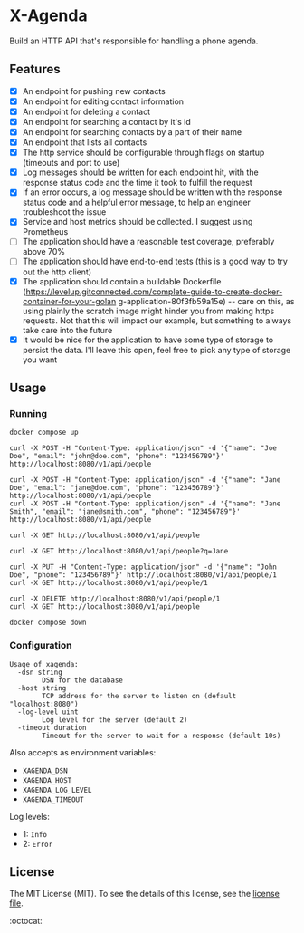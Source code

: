 # X-Agenda

Build an HTTP API that's responsible for handling a phone agenda.

## Features

- [X] An endpoint for pushing new contacts
- [X] An endpoint for editing contact information
- [X] An endpoint for deleting a contact
- [X] An endpoint for searching a contact by it's id
- [X] An endpoint for searching contacts by a part of their name
- [X] An endpoint that lists all contacts
- [X] The http service should be configurable through flags on startup (timeouts and port to use)
- [X] Log messages should be written for each endpoint hit, with the response status code and the
time it took to fulfill the request
- [X] If an error occurs, a log message should be written with the response status code and a helpful
error message, to help an engineer troubleshoot the issue
- [X] Service and host metrics should be collected. I suggest using Prometheus
- [ ] The application should have a reasonable test coverage, preferably above 70%
- [ ] The application should have end-to-end tests (this is a good way to try out the http client)
- [X] The application should contain a buildable Dockerfile
(https://levelup.gitconnected.com/complete-guide-to-create-docker-container-for-your-golan
g-application-80f3fb59a15e) -- care on this, as using plainly the scratch image might hinder
you from making https requests. Not that this will impact our example, but something to
always take care into the future
- [X] It would be nice for the application to have some type of storage to persist the data. I'll leave
this open, feel free to pick any type of storage you want

## Usage

### Running

```shell
docker compose up

curl -X POST -H "Content-Type: application/json" -d '{"name": "Joe Doe", "email": "john@doe.com", "phone": "123456789"}' http://localhost:8080/v1/api/people

curl -X POST -H "Content-Type: application/json" -d '{"name": "Jane Doe", "email": "jane@doe.com", "phone": "123456789"}' http://localhost:8080/v1/api/people
curl -X POST -H "Content-Type: application/json" -d '{"name": "Jane Smith", "email": "jane@smith.com", "phone": "123456789"}' http://localhost:8080/v1/api/people

curl -X GET http://localhost:8080/v1/api/people

curl -X GET http://localhost:8080/v1/api/people?q=Jane

curl -X PUT -H "Content-Type: application/json" -d '{"name": "John Doe", "phone": "123456789"}' http://localhost:8080/v1/api/people/1
curl -X GET http://localhost:8080/v1/api/people/1

curl -X DELETE http://localhost:8080/v1/api/people/1
curl -X GET http://localhost:8080/v1/api/people

docker compose down
```

### Configuration

```shell
Usage of xagenda:
  -dsn string
        DSN for the database
  -host string
        TCP address for the server to listen on (default "localhost:8080")
  -log-level uint
        Log level for the server (default 2)
  -timeout duration
        Timeout for the server to wait for a response (default 10s)
```

Also accepts as environment variables:

- `XAGENDA_DSN`
- `XAGENDA_HOST`
- `XAGENDA_LOG_LEVEL`
- `XAGENDA_TIMEOUT`

Log levels:
- 1: `Info`
- 2: `Error`

## License

The MIT License (MIT). To see the details of this license, see the [license file](LICENSE.md).

:octocat:
